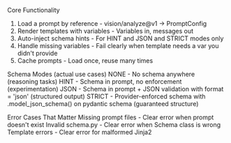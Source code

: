 Core Functionality
1. Load a prompt by reference - vision/analyze@v1 → PromptConfig
2. Render templates with variables - Variables in, messages out
3. Auto-inject schema hints - For HINT and JSON and STRICT modes only
4. Handle missing variables - Fail clearly when template needs a var you didn't provide
5. Cache prompts - Load once, reuse many times

Schema Modes (actual use cases)
NONE - No schema anywhere (reasoning tasks)
HINT - Schema in prompt, no enforcement (experimentation)
JSON - Schema in prompt + JSON validation with format = 'json' (structured output)
STRICT - Provider-enforced schema with .model_json_schema() on pydantic schema (guaranteed structure)

Error Cases That Matter
Missing prompt files - Clear error when prompt doesn't exist
Invalid schema.py - Clear error when Schema class is wrong
Template errors - Clear error for malformed Jinja2